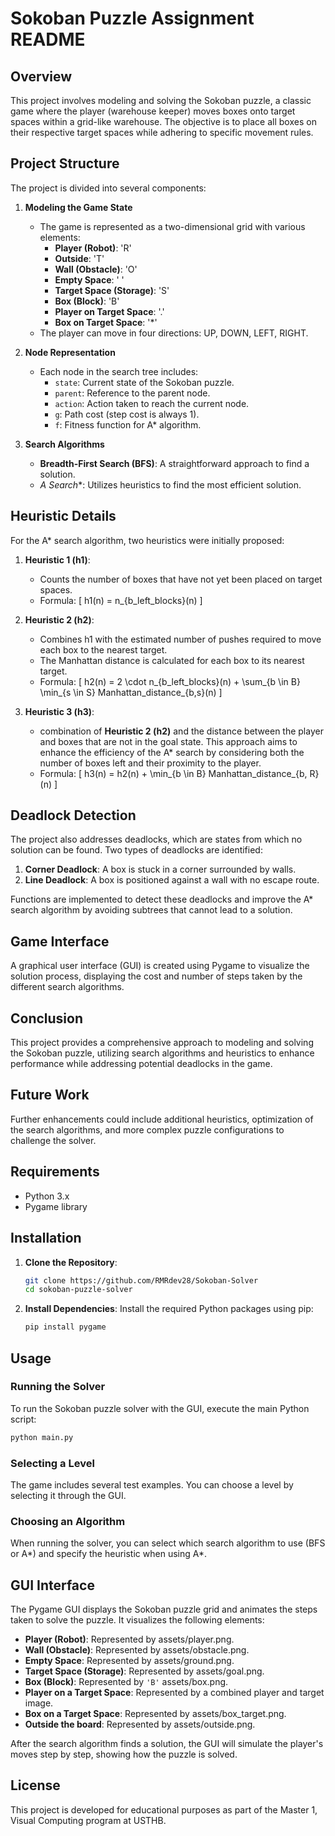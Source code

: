 # Sokoban Puzzle Assignment README

## Overview
This project involves modeling and solving the Sokoban puzzle, a classic game where the player (warehouse keeper) moves boxes onto target spaces within a grid-like warehouse. The objective is to place all boxes on their respective target spaces while adhering to specific movement rules.

## Project Structure
The project is divided into several components:

1. **Modeling the Game State**
   - The game is represented as a two-dimensional grid with various elements:
     - **Player (Robot)**: 'R'
     - **Outside**: 'T'
     - **Wall (Obstacle)**: 'O'
     - **Empty Space**: '   '
     - **Target Space (Storage)**: 'S'
     - **Box (Block)**: 'B'
     - **Player on Target Space**: '.'
     - **Box on Target Space**: '*'
   - The player can move in four directions: UP, DOWN, LEFT, RIGHT.

2. **Node Representation**
   - Each node in the search tree includes:
     - `state`: Current state of the Sokoban puzzle.
     - `parent`: Reference to the parent node.
     - `action`: Action taken to reach the current node.
     - `g`: Path cost (step cost is always 1).
     - `f`: Fitness function for A* algorithm.

3. **Search Algorithms**
   - **Breadth-First Search (BFS)**: A straightforward approach to find a solution.
   - **A* Search**: Utilizes heuristics to find the most efficient solution.

## Heuristic Details
For the A* search algorithm, two heuristics were initially proposed:

1. **Heuristic 1 (h1)**: 
   - Counts the number of boxes that have not yet been placed on target spaces.
   - Formula: 
     \[
     h1(n) = n_{b\_left\_blocks}(n)
     \]

2. **Heuristic 2 (h2)**: 
   - Combines h1 with the estimated number of pushes required to move each box to the nearest target.
   - The Manhattan distance is calculated for each box to its nearest target.
   - Formula:
     \[
     h2(n) = 2 \cdot n_{b\_left\_blocks}(n) + \sum_{b \in B} \min_{s \in S} Manhattan\_distance_{b,s}(n)
     \]

3. **Heuristic 3 (h3)**: 
   - combination of **Heuristic 2 (h2)** and the distance between the player and boxes that are not in the goal state. This approach aims to enhance the efficiency of the A* search by considering both the number of boxes left and their proximity to the player.
   - Formula:
   \[
      h3(n) = h2(n) +  \min_{b \in B} Manhattan\_distance_{b, R}(n)
   \]

## Deadlock Detection
The project also addresses deadlocks, which are states from which no solution can be found. Two types of deadlocks are identified:

1. **Corner Deadlock**: A box is stuck in a corner surrounded by walls.
2. **Line Deadlock**: A box is positioned against a wall with no escape route.

Functions are implemented to detect these deadlocks and improve the A* search algorithm by avoiding subtrees that cannot lead to a solution.

## Game Interface
A graphical user interface (GUI) is created using Pygame to visualize the solution process, displaying the cost and number of steps taken by the different search algorithms.

## Conclusion
This project provides a comprehensive approach to modeling and solving the Sokoban puzzle, utilizing search algorithms and heuristics to enhance performance while addressing potential deadlocks in the game.

## Future Work
Further enhancements could include additional heuristics, optimization of the search algorithms, and more complex puzzle configurations to challenge the solver.

## Requirements

- Python 3.x
- Pygame library

## Installation

1. **Clone the Repository**:
   ```bash
   git clone https://github.com/RMRdev28/Sokoban-Solver
   cd sokoban-puzzle-solver
   ```

2. **Install Dependencies**:
   Install the required Python packages using pip:
   ```bash
   pip install pygame
   ```

## Usage

### Running the Solver

To run the Sokoban puzzle solver with the GUI, execute the main Python script:

```bash
python main.py
```
### Selecting a Level

The game includes several test examples. You can choose a level by selecting it through the GUI.

### Choosing an Algorithm

When running the solver, you can select which search algorithm to use (BFS or A\*) and specify the heuristic when using A\*.

## GUI Interface

The Pygame GUI displays the Sokoban puzzle grid and animates the steps taken to solve the puzzle. It visualizes the following elements:

- **Player (Robot)**: Represented by  assets/player.png.
- **Wall (Obstacle)**: Represented by assets/obstacle.png.
- **Empty Space**: Represented by assets/ground.png.
- **Target Space (Storage)**: Represented by assets/goal.png.
- **Box (Block)**: Represented by `'B'` assets/box.png.
- **Player on a Target Space**: Represented by a combined player and target image.
- **Box on a Target Space**: Represented by assets/box_target.png.
- **Outside the board**: Represented by assets/outside.png.

After the search algorithm finds a solution, the GUI will simulate the player's moves step by step, showing how the puzzle is solved.


## License

This project is developed for educational purposes as part of the Master 1, Visual Computing program at USTHB.
